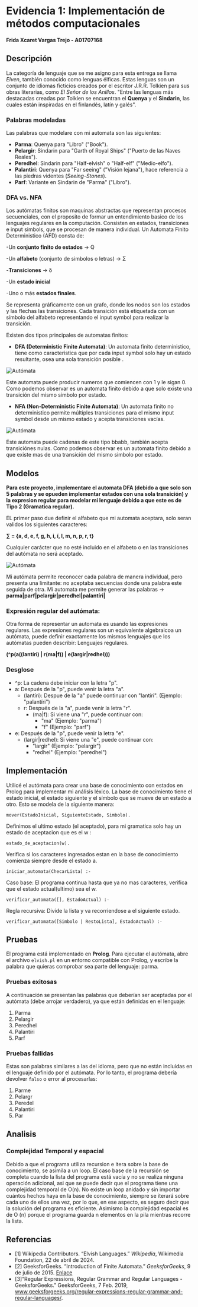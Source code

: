 # Evidencia 1: Implementación de métodos computacionales

**Frida Xcaret Vargas Trejo - A01707168**

## Descripción

La categoría de lenguaje que se me asigno para esta entrega se llama *Elven*, también conocido como lenguas élficas. Estas lenguas son un conjunto de idiomas ficticios creados por el escritor J.R.R. Tolkien para sus obras literarias, como *El Señor de los Anillos*. "Entre las lenguas más destacadas creadas por Tolkien se encuentran el **Quenya** y el **Sindarin**, las cuales están inspiradas en el finlandés, latín y galés". 

### Palabras modeladas

Las palabras que modelare con mi automata son las siguientes:

- **Parma**: Quenya para "Libro" ("Book").
- **Pelargir**: Sindarin para "Garth of Royal Ships" ("Puerto de las Naves Reales").
- **Peredhel**: Sindarin para "Half-elvish" o "Half-elf" ("Medio-elfo").
- **Palantíri**: Quenya para "Far seeing" ("Visión lejana"), hace referencia a las piedras videntes (*Seeing-Stones*).
- **Parf**: Variante en Sindarin de "Parma" ("Libro").

### DFA vs. NFA

Los autómatas finitos son maquinas abstractas que representan procesos secuenciales, con el proposito de formar un entendimiento basico de los lenguajes regulares en la computación. Consisten en estados, transiciones e input simbols, que se procesan de manera individual.  Un Automata Finito Deterministico (AFD) consta de:

-Un **conjunto finito de estados** -> Q

-Un **alfabeto** (conjunto de simbolos o letras) -> Σ

-**Transiciones** -> δ

-Un **estado inicial**

-Uno o más **estados finales**.

Se representa gráficamente con un grafo, donde los nodos son los estados y las flechas las transiciones. Cada transición está etiquetada con un símbolo del alfabeto representando el input symbol para realizar la transición.

Existen dos tipos principales de automatas finitos:

- **DFA (Deterministic Finite Automata)**: Un automata finito deterministico, tiene como caracteristica que por cada input symbol solo hay un estado resultante, osea una sola transición posible .
  
![Autómata](/NFA.png)

Este automata puede producir numeros que comiencen con 1 y le sigan 0. Como podemos observar es un automata finito debido a que solo existe una transición del mismo simbolo por estado. 

- **NFA (Non-Deterministic Finite Automata)**: Un automata finito no deterministico permite múltiples transiciones para el mismo input symbol desde un mismo estado y acepta transiciones vacías.

![Autómata](/DFA.png)

Este automata puede cadenas de este tipo bbabb, también acepta transiciónes nulas. Como podemos observar es un automata finito debido a que existe mas de una transición del mismo simbolo por estado. 


## Modelos

**Para este proyecto, implementare el automata DFA (debido a que solo son 5 palabras y se opueden implementar estados con una sola transición) y la expresion regular para modelar mi lenguaje debido a que este es de Tipo 2 (Gramatica regular).**

EL primer paso due definir el alfabeto que mi automata aceptara, solo seran validos los siguientes caracteres:

**∑ = {a, d, e, f, g, h, i, í, l, m, n, p, r, t}**

Cualquier carácter que no esté incluido en el alfabeto o en las transiciones del autómata no será aceptado.

![Autómata](/automata.png)

Mi autómata permite reconocer cada palabra de manera individual, pero presenta una limitante: no aceptaba secuencias donde una palabra este seguida de otra.
Mi automata me permite generar las palabras -> **parma|parf|pelargir|peredhel|palantíri|**

### Expresión regular del autómata:
Otra forma de representar un automata es usando las expresiones regulares. Las expresiones regulares son un equivalente algebraicoa un autómata, puede definir exactamente los mismos lenguajes que los autómatas pueden describir: Lenguajes regulares.

**(^p(a((lantíri) | r(ma|f)) | e(largir|redhel)))**

### Desglose
- ^p: La cadena debe iniciar con la letra "p".
- a: Después de la "p", puede venir la letra "a".
    - (lantíri): Despue de la "a" puede continuar con "lantíri". (Ejemplo: "palantíri")
  - r: Después de la "a", puede venir la letra "r".
    - (ma|f): Si viene una "r", puede continuar con:
      - "ma" (Ejemplo: "parma")
      - "f" (Ejemplo: "parf")
- e: Después de la "p", puede venir la letra "e".
  - (largir|redhel): Si viene una "e", puede continuar con:
    - "largir" (Ejemplo: "pelargir")
    - "redhel" (Ejemplo: "peredhel")
  
## Implementación
Utilicé el autómata para crear una base de conocimiento con estados en Prolog para implementar mi análisis léxico. La base de conocimiento tiene el estado inicial, el estado siguiente y el símbolo que se mueve de un estado a otro. Esto se modela de la siguiente manera:

```
mover(EstadoInicial, SiguienteEstado, Simbolo).
```
Definimos el ultimo estado (el aceptado), para mi gramatica solo hay un estado de aceptacion que es el w :
```
estado_de_aceptacion(w).
```
Verifica si los caracteres ingresados estan en la base de conocimiento comienza siempre desde el estado a.
```
iniciar_automata(ChecarLista) :-
```
Caso base: El programa continua hasta que ya no mas caracteres, verifica que el estado actual(ultimo) sea el w.
```
verificar_automata([], EstadoActual) :-
```
Regla recursiva: Divide la lista y va recorriendose a el siguiente estado.
```
verificar_automata([Simbolo | RestoLista], EstadoActual) :-
```
## Pruebas
El programa está implementado en **Prolog**. Para ejecutar el autómata, abre el archivo `elvish.pl` en un entorno compatible con Prolog, y escribe la palabra que quieras comprobar sea parte del lenguaje: parma. 

### Pruebas exitosas

A continuación se presentan las palabras que deberían ser aceptadas por el autómata (debe arrojar verdadero), ya que están definidas en el lenguaje:

1. Parma
2. Pelargir
3. Peredhel
4. Palantíri
5. Parf

### Pruebas fallidas

Estas son palabras similares a las del idioma, pero que no están incluidas en el lenguaje definido por el autómata. Por lo tanto, el programa debería devolver `falso` o error al procesarlas:

1. Parme
2. Pelargr
3. Peredel
4. Palantiri
5. Par

## Analisis
### Complejidad Temporal y espacial
Debido a que el programa utiliza recursion e itera sobre la base de conocimiento, se asimila a un loop. El caso base de la recursión se completa cuando la lista del programa está vacía y no se realiza ninguna operación adicional, asi que se puede decir que el programa tiene una complejidad temporal de O(n). No existe un loop anidado y sin importar cuántos hechos haya en la base de conocimiento, siempre se iterará sobre cada uno de ellos una vez, por lo que, en ese aspecto, es seguro decir que la solución del programa es eficiente. Asimismo la complejidad espacial es de O (n) porque el programa guarda n elementos en la pila mientras recorre la lista.

## Referencias

- [1] Wikipedia Contributors. “Elvish Languages.” *Wikipedia*, Wikimedia Foundation, 22 de abril de 2024.
- [2] GeeksforGeeks. “Introduction of Finite Automata.” *GeeksforGeeks*, 9 de julio de 2015. [Enlace](https://www.geeksforgeeks.org/introduction-of-finite-automata/)
- [3]“Regular Expressions, Regular Grammar and Regular Languages - GeeksforGeeks.” GeeksforGeeks, 7 Feb. 2019, www.geeksforgeeks.org/regular-expressions-regular-grammar-and-regular-languages/.





